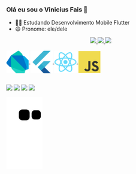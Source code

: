 ### Olá eu sou o Vinicius Fais 👋

- 👨‍💻 Estudando Desenvolvimento Mobile Flutter
- 😄 Pronome: ele/dele

<div align="center">
  <a href="https://github.com/ViniFais">
  <img height="180em" src="https://github-readme-stats.vercel.app/api?username=ViniFais&show_icons=true&theme=chartreuse-dark&include_all_commits=true&count_private=true"/>
  <img height="180em" src="https://github-readme-stats.vercel.app/api/top-langs/?username=ViniFais&layout=compact&langs_count=7&theme=midnight-purple"/>
 <img height="180em" src="https://github-readme-stats.vercel.app/api/top-langs/?username=ViniFais&theme=chartreuse-dark"/>
</div>
<div style="display: inline_block"><br>
  <img align="center" alt="Vini-Dart" height="60" width="60" src="https://raw.githubusercontent.com/devicons/devicon/master/icons/dart/dart-original.svg">
  <img align="center" alt="Rafa-Ts" height="60" width="60" src="https://raw.githubusercontent.com/devicons/devicon/master/icons/flutter/flutter-original.svg">
  <img align="center" alt="Rafa-React" height="60" width="60" src="https://raw.githubusercontent.com/devicons/devicon/master/icons/react/react-original.svg">
 <img align="center" alt="Rafa-React" height="60" width="60" src="https://raw.githubusercontent.com/devicons/devicon/master/icons/javascript/javascript-original.svg">
   <!--<img align="center" alt="Rafa-React" height="60" width="60" src="https://raw.githubusercontent.com/devicons/devicon/master/icons/html5/html5-original.svg">
   <img align="center" alt="Rafa-React" height="60" width="60" src="https://raw.githubusercontent.com/devicons/devicon/master/icons/css3/css3-original.svg">-->
</div>
  
  ##

<div> 
  <a href="https://www.linkedin.com/in/vinicius-fais-8898741b0" target="_blank"><img src="https://img.shields.io/badge/-LinkedIn-%230077B5?style=for-the-badge&logo=linkedin&logoColor=white" target="_blank"></a>
  <a href = "https://mail.google.com/mail/u/0/?tab=rm#inbox?compose=GTvVlcSKjRCbghLnkSQnCxLJBnFgZrRrgDVRSmFctwQvrmzvBqLLXMKzzvkcxWWnnKdlKFDsvQMpj" target="_blank"><img src="https://img.shields.io/badge/Gmail-D14836?style=for-the-badge&logo=gmail&logoColor=white"></a>
  <a href="https://www.instagram.com/vini_fais" target="_blank"><img src="https://img.shields.io/badge/-Instagram-%23E4405F?style=for-the-badge&logo=instagram&logoColor=white" target="_blank"></a>
 <a href="https://discord.gg/wagxzStdcR" target="_blank"><img src="https://img.shields.io/website-up-down-green-red/http/monip.org.svg" target="_blank"></a> 
  
 
  ![Snake animation](https://github.com/ViniFais/ViniFais/blob/output/github-contribution-grid-snake.svg)
 
</div>
